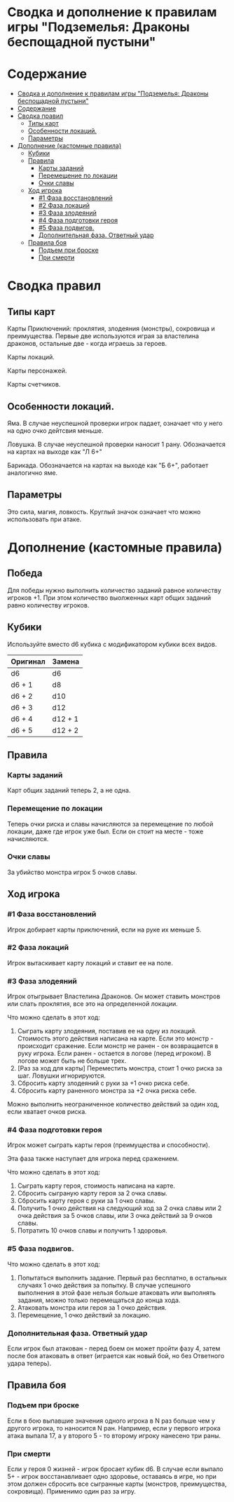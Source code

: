 # Сводка и дополнение к правилам игры "Подземелья: Драконы беспощадной пустыни"
# Содержание

- [Сводка и дополнение к правилам игры "Подземелья: Драконы беспощадной пустыни"](#сводка-и-дополнение-к-правилам-игры-подземелья-драконы-беспощадной-пустыни)
- [Содержание](#содержание)
- [Сводка правил](#сводка-правил)
  - [Типы карт](#типы-карт)
  - [Особенности локаций.](#особенности-локаций)
  - [Параметры](#параметры)
- [Дополнение (кастомные правила)](#дополнение-кастомные-правила)
  - [Кубики](#кубики)
  - [Правила](#правила)
    - [Карты заданий](#карты-заданий)
    - [Перемещение по локации](#перемещение-по-локации)
    - [Очки славы](#очки-славы)
  - [Ход игрока](#ход-игрока)
    - [#1 Фаза восстановлений](#1-фаза-восстановлений)
    - [#2 Фаза локаций](#2-фаза-локаций)
    - [#3 Фаза злодеяний](#3-фаза-злодеяний)
    - [#4 Фаза подготовки героя](#4-фаза-подготовки-героя)
    - [#5 Фаза подвигов.](#5-фаза-подвигов)
    - [Дополнительная фаза. Ответный удар](#дополнительная-фаза-ответный-удар)
  - [Правила боя](#правила-боя)
    - [Подъем при броске](#подъем-при-броске)
    - [При смерти](#при-смерти)

# Сводка правил
## Типы карт
Карты Приключений: проклятия, злодеяния (монстры), сокровища и преимущества.
Первые две используются играя за властелина драконов, остальные две - когда играешь за героев.

Карты локаций.

Карты персонажей.

Карты счетчиков.

## Особенности локаций.
Яма. В случае неуспешной проверки игрок падает, означает что у него на одно очко дейтсвия меньше.

Ловушка. В случае неуспешной проверки наносит 1 рану. Обозначается на картах на выходе как "Л 6+"

Барикада. Обозначается на картах на выходе как "Б 6+", работает аналогично яме.

## Параметры

Это сила, магия, ловкость. Круглый значок означает что можно использовать при атаке. 

# Дополнение (кастомные правила)
## Победа
Для победы нужно выполнить количество заданий равное количеству игроков +1. При этом количество выолженных карт общих заданий равно количеству игроков.

## Кубики

Используйте вместо d6 кубика с модификатором кубики всех видов.

| Оригинал     | Замена   | 
| ------------ | -------- |
| d6           | d6       | 
| d6 + 1       | d8       | 
| d6 + 2       | d10      | 
| d6 + 3       | d12      | 
| d6 + 4       | d12 + 1  | 
| d6 + 5       | d12 + 2  | 

## Правила

### Карты заданий
Карт общих заданий теперь 2, а не одна.

### Перемещение по локации
Теперь очки риска и славы начисляются за перемещение по любой локации, даже где игрок уже был. Если он стоит на месте - тоже начисляются.

### Очки славы
За убийство монстра игрок 5 очков славы.

## Ход игрока

### #1 Фаза восстановлений
Игрок добирает карты приключений, если на руке их меньше 5.

### #2 Фаза локаций 
Игрок вытаскивает карту локаций и ставит ее на поле.

### #3 Фаза злодеяний
Игрок отыгрывает Властелина Драконов.
Он может ставить монстров или слать проклятия, все это на определенной локации.

Что можно сделать в этот ход:
1. Сыграть карту злодеяния, поставив ее на одну из локаций. Стоимость этого действия написана на карте. Если это монстр - происходит сражение. Если монстр не ранен - он возвращается в руку игрока. Если ранен - остается в логове (перед игроком). В логове может быть не больше трех.
1. [Раз за ход для карты] Переместить монстра, стоит 1 очко риска за шаг. Ловушки игнорируются.
1. Сбросить карту злодеяний с руки за +1 очко риска себе.
1. Сбросить карту раненного монстра за +2 очка риска себе.

Можно выполнить неограниченное количество действий за один ход, если хватает очков риска.

### #4 Фаза подготовки героя
Игрок может сыграть карты героя (преимущества и способности).

Эта фаза также наступает для игрока перед сражением.

Что можно сделать в этот ход:
1. Сыграть карту героя, стоимость написана на карте.
1. Сбросить сыграную карту героя за 2 очка славы.
1. Сбросить карту героя с руки за 1 очко славы.
2. Получить 1 очко действия на следующий ход за 2 очка славы или 2 очка действия за 5 очков славы, или 3 очка действий за 9 очков славы.
3. Потратить 10 очков славы и получить 1 здоровья.

### #5 Фаза подвигов.
Что можно сделать в этот ход:
1. Попытаться выполнить задание. Первый раз бесплатно, в остальных случаях 1 очко действия за попытку. В случае успешного выполнения в этой фазе нельзя больше атаковать или выполнять задания, можно только перемещаться до конца хода.
1. Атаковать монстра или героя за 1 очко действия.
1. Перемещение, 1 очко действий за локацию.

### Дополнительная фаза. Ответный удар
Если игрок был атакован - перед боем он может пройти фазу 4, затем после боя атаковать в ответ (играется как новый бой, но без Ответного удара теперь).

## Правила боя
### Подъем при броске
Если в бою выпавшие значения одного игрока в N раз больше чем у другого игрока, то наносится N ран. Например, если у первого игрока атака выпала 17, а у второго 5 - то второму игроку нанесено три раны.

### При смерти
Если у героя 0 жизней - игрок бросает кубик d6. В случае если выпало 5+ - игрок восстанавливает одно здоровье, оставаясь в игре, но при этом должен сбросить все сыгранные карты (монстров, преимущества, сокровища). Применимо один раз за игру.
